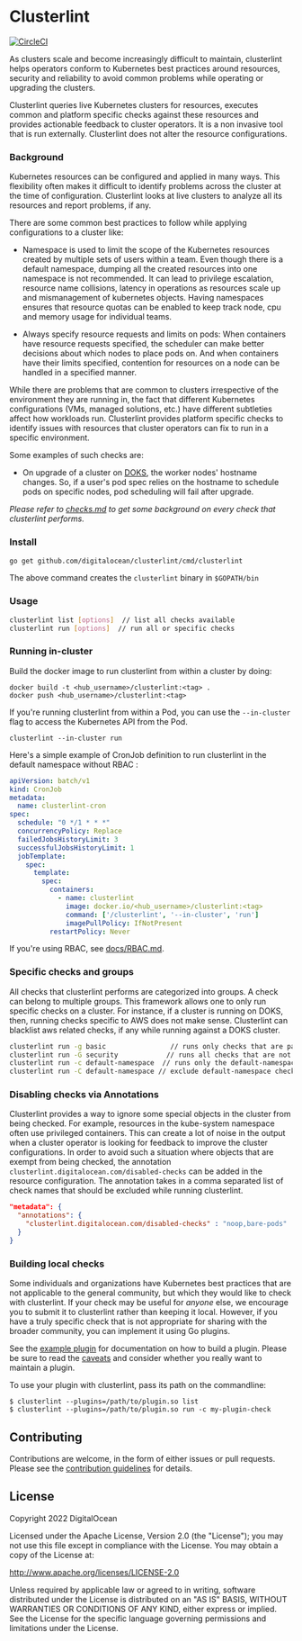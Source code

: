 # Clusterlint

[![CircleCI](https://circleci.com/gh/digitalocean/clusterlint.svg?style=svg)](https://circleci.com/gh/digitalocean/clusterlint)

As clusters scale and become increasingly difficult to maintain, clusterlint helps operators conform to Kubernetes best practices around resources, security and reliability to avoid common problems while operating or upgrading the clusters.

Clusterlint queries live Kubernetes clusters for resources, executes common and platform specific checks against these resources and provides actionable feedback to cluster operators.  It is a non invasive tool that is run externally. Clusterlint does not alter the resource configurations.

### Background

Kubernetes resources can be configured and applied in many ways. This flexibility often makes it difficult to identify problems across the cluster at the time of configuration. Clusterlint looks at live clusters to analyze all its resources and report problems, if any.

There are some common best practices to follow while applying configurations to a cluster like:

- Namespace is used to limit the scope of the Kubernetes resources created by multiple sets of users within a team. Even though there is a default namespace, dumping all the created resources into one namespace is not recommended. It can lead to privilege escalation, resource name collisions, latency in operations as resources scale up and mismanagement of kubernetes objects. Having namespaces ensures that resource quotas can be enabled to keep track node, cpu and memory usage for individual teams.

- Always specify resource requests and limits on pods: When containers have resource requests specified, the scheduler can make better decisions about which nodes to place pods on. And when containers have their limits specified, contention for resources on a node can be handled in a specified manner.

While there are problems that are common to clusters irrespective of the environment they are running in, the fact that different Kubernetes configurations (VMs, managed solutions, etc.) have different subtleties affect how workloads run. Clusterlint provides platform specific checks to identify issues with resources that cluster operators can fix to run in a specific environment.

Some examples of such checks are:

- On upgrade of a cluster on [DOKS](https://www.digitalocean.com/products/kubernetes/), the worker nodes' hostname changes. So, if a user's pod spec relies on the hostname to schedule pods on specific nodes, pod scheduling will fail after upgrade.

*Please refer to [checks.md](https://github.com/digitalocean/clusterlint/blob/master/checks.md) to get some background on every check that clusterlint performs.*

### Install

```bash
go get github.com/digitalocean/clusterlint/cmd/clusterlint
```

The above command creates the `clusterlint` binary in `$GOPATH/bin`

### Usage

```bash
clusterlint list [options]  // list all checks available
clusterlint run [options]  // run all or specific checks
```

### Running in-cluster

Build the docker image to run clusterlint from within a cluster by doing:

```shell
docker build -t <hub_username>/clusterlint:<tag> .
docker push <hub_username>/clusterlint:<tag>
```

If you're running clusterlint from within a Pod, you can use the `--in-cluster` flag to access the Kubernetes API from the Pod.

```
clusterlint --in-cluster run
```

Here's a simple example of CronJob definition to run clusterlint in the default namespace without RBAC : 

```yaml
apiVersion: batch/v1
kind: CronJob
metadata:
  name: clusterlint-cron
spec:
  schedule: "0 */1 * * *"
  concurrencyPolicy: Replace
  failedJobsHistoryLimit: 3
  successfulJobsHistoryLimit: 1
  jobTemplate:
    spec:
      template:
        spec:
          containers:
            - name: clusterlint
              image: docker.io/<hub_username>/clusterlint:<tag>
              command: ['/clusterlint', '--in-cluster', 'run']
              imagePullPolicy: IfNotPresent
          restartPolicy: Never
```

If you're using RBAC, see [docs/RBAC.md](docs/RBAC.md).

### Specific checks and groups

All checks that clusterlint performs are categorized into groups. A check can belong to multiple groups. This framework allows one to only run specific checks on a cluster. For instance, if a cluster is running on DOKS, then, running checks specific to AWS does not make sense. Clusterlint can blacklist aws related checks, if any while running against a DOKS cluster.

```bash
clusterlint run -g basic                // runs only checks that are part of the basic group
clusterlint run -G security            // runs all checks that are not part of the security group
clusterlint run -c default-namespace  // runs only the default-namespace check
clusterlint run -C default-namespace // exclude default-namespace check
```

### Disabling checks via Annotations

Clusterlint provides a way to ignore some special objects in the cluster from being checked. For example, resources in the kube-system namespace often use privileged containers. This can create a lot of noise in the output when a cluster operator is looking for feedback to improve the cluster configurations. In order to avoid such a situation where objects that are exempt from being checked, the annotation `clusterlint.digitalocean.com/disabled-checks` can be added in the resource configuration. The annotation takes in a comma separated list of check names that should be excluded while running clusterlint.

```json
"metadata": {
  "annotations": {
    "clusterlint.digitalocean.com/disabled-checks" : "noop,bare-pods"
  }
}
```

### Building local checks

Some individuals and organizations have Kubernetes best practices that are not
applicable to the general community, but which they would like to check with
clusterlint. If your check may be useful for *anyone* else, we encourage you to
submit it to clusterlint rather than keeping it local. However, if you have a
truly specific check that is not appropriate for sharing with the broader
community, you can implement it using Go plugins.

See the [example plugin](example-plugin) for documentation on how to build a
plugin. Please be sure to read the [caveats](example-plugin/README.md#caveats)
and consider whether you really want to maintain a plugin.

To use your plugin with clusterlint, pass its path on the commandline:

```console
$ clusterlint --plugins=/path/to/plugin.so list
$ clusterlint --plugins=/path/to/plugin.so run -c my-plugin-check
```

## Contributing

Contributions are welcome, in the form of either issues or pull requests. Please
see the [contribution guidelines](CONTRIBUTING.md) for details.

## License

Copyright 2022 DigitalOcean

Licensed under the Apache License, Version 2.0 (the "License");
you may not use this file except in compliance with the License.
You may obtain a copy of the License at:

http://www.apache.org/licenses/LICENSE-2.0

Unless required by applicable law or agreed to in writing, software
distributed under the License is distributed on an "AS IS" BASIS,
WITHOUT WARRANTIES OR CONDITIONS OF ANY KIND, either express or implied.
See the License for the specific language governing permissions and
limitations under the License.
